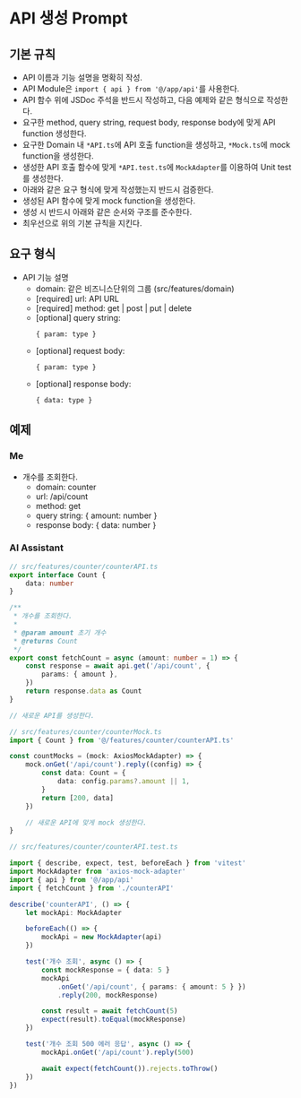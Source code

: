 # API 생성 Prompt

## 기본 규칙
- API 이름과 기능 설명을 명확히 작성.
- API Module은 `import { api } from '@/app/api'`를 사용한다.
- API 함수 위에 JSDoc 주석을 반드시 작성하고, 다음 예제와 같은 형식으로 작성한다.
- 요구한 method, query string, request body, response body에 맞게 API function 생성한다.
- 요구한 Domain 내 `*API.ts`에 API 호출 function을 생성하고, `*Mock.ts`에 mock function을 생성한다.
- 생성한 API 호출 함수에 맞게 `*API.test.ts`에 `MockAdapter`를 이용하여 Unit test를 생성한다. 
- 아래와 같은 요구 형식에 맞게 작성했는지 반드시 검증한다.
- 생성된 API 함수에 맞게 mock function을 생성한다.
- 생성 시 반드시 아래와 같은 순서와 구조를 준수한다.
- 최우선으로 위의 기본 규칙을 지킨다.

## 요구 형식
- API 기능 설명
  - domain: 같은 비즈니스단위의 그룹 (src/features/domain)
  - [required] url: API URL
  - [required] method: get | post | put | delete
  - [optional] query string:
    ```
    { param: type }
    ```
  - [optional] request body:
    ```
    { param: type }
    ```
  - [optional] response body:
    ```
    { data: type }
    ``` 

## 예제
### Me
- 개수를 조회한다.
  - domain: counter
  - url: /api/count
  - method: get
  - query string:
    { amount: number }
  - response body:
    { data: number }

### AI Assistant
```typescript
// src/features/counter/counterAPI.ts
export interface Count {
    data: number
}

/**
 * 개수를 조회한다.
 *
 * @param amount 초기 개수
 * @returns Count
 */
export const fetchCount = async (amount: number = 1) => {
    const response = await api.get('/api/count', {
        params: { amount },
    })
    return response.data as Count
}

// 새로운 API를 생성한다.
```

```typescript
// src/features/counter/counterMock.ts
import { Count } from '@/features/counter/counterAPI.ts'

const countMocks = (mock: AxiosMockAdapter) => {
    mock.onGet('/api/count').reply((config) => {
        const data: Count = {
            data: config.params?.amount || 1,
        }
        return [200, data]
    })

    // 새로운 API에 맞게 mock 생성한다.
}
```

```typescript
// src/features/counter/counterAPI.test.ts

import { describe, expect, test, beforeEach } from 'vitest'
import MockAdapter from 'axios-mock-adapter'
import { api } from '@/app/api'
import { fetchCount } from './counterAPI'

describe('counterAPI', () => {
    let mockApi: MockAdapter

    beforeEach(() => {
        mockApi = new MockAdapter(api)
    })

    test('개수 조회', async () => {
        const mockResponse = { data: 5 }
        mockApi
            .onGet('/api/count', { params: { amount: 5 } })
            .reply(200, mockResponse)

        const result = await fetchCount(5)
        expect(result).toEqual(mockResponse)
    })

    test('개수 조회 500 에러 응답', async () => {
        mockApi.onGet('/api/count').reply(500)

        await expect(fetchCount()).rejects.toThrow()
    })
})
```